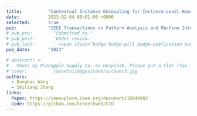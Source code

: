 ```yaml
---
title:          "Contextual Instance Decoupling for Instance-Level Human Analysis"
date:           2023-02-04 00:01:00 +0800
selected:       true
pub:            "IEEE Transactions on Pattern Analysis and Machine Intelligence (IEEE TPAMI)"
# pub_pre:        "Submitted to "
# pub_post:       'Under review.'
# pub_last:       ' <span class="badge badge-pill badge-publication badge-success">Highlight</span>'
pub_date:       "2023"

# abstract: >-
#   Photo by Pineapple Supply Co. on Unsplash. Please put a tldr (too-long-didnt-read, 1~2 sentences) of your publication here. It is not recommended to put the actual abstract here because it is usually too long to fit in. $\LaTeX$ is supported. $a=b+c$.
# cover:          /assets/images/covers/cover3.jpg
authors:
  - Dongkai Wang
  - Shiliang Zhang
links:
  Paper: https://ieeexplore.ieee.org/document/10040902
  Code: https://github.com/kennethwdk/CID
---
```

